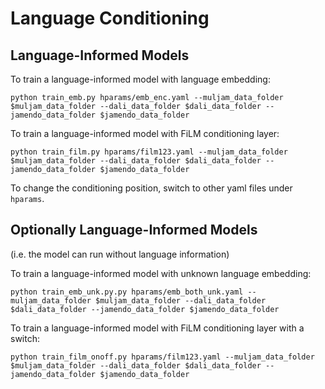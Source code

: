 # Language Conditioning

## Language-Informed Models

To train a language-informed model with language embedding:
```
python train_emb.py hparams/emb_enc.yaml --muljam_data_folder $muljam_data_folder --dali_data_folder $dali_data_folder --jamendo_data_folder $jamendo_data_folder
```

To train a language-informed model with FiLM conditioning layer:
```
python train_film.py hparams/film123.yaml --muljam_data_folder $muljam_data_folder --dali_data_folder $dali_data_folder --jamendo_data_folder $jamendo_data_folder
```

To change the conditioning position, switch to other yaml files under `hparams`.

## Optionally Language-Informed Models

(i.e. the model can run without language information)


To train a language-informed model with unknown language embedding:
```
python train_emb_unk.py.py hparams/emb_both_unk.yaml --muljam_data_folder $muljam_data_folder --dali_data_folder $dali_data_folder --jamendo_data_folder $jamendo_data_folder
```

To train a language-informed model with FiLM conditioning layer with a switch:
```
python train_film_onoff.py hparams/film123.yaml --muljam_data_folder $muljam_data_folder --dali_data_folder $dali_data_folder --jamendo_data_folder $jamendo_data_folder
```

